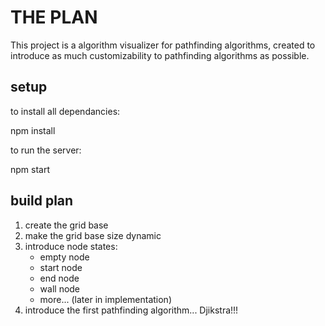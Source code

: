 # THE PLAN

This project is a algorithm visualizer for pathfinding algorithms, created to introduce as much customizability to pathfinding algorithms as possible.

## setup

to install all dependancies:

npm install

to run the server:

npm start

## build plan

1. create the grid base
2. make the grid base size dynamic
3. introduce node states:
    - empty node
    - start node
    - end node
    - wall node
    - more... (later in implementation)
4. introduce the first pathfinding algorithm... Djikstra!!!